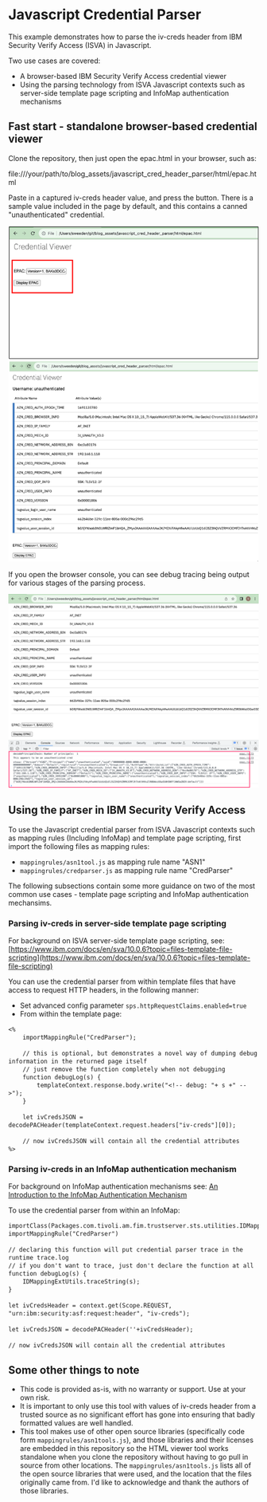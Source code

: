 # Javascript Credential Parser

This example demonstrates how to parse the iv-creds header from IBM Security Verify Access (ISVA) in Javascript.

Two use cases are covered:
 - A browser-based IBM Security Verify Access credential viewer
 - Using the parsing technology from ISVA Javascript contexts such as server-side template page scripting and InfoMap authentication mechanisms


## Fast start - standalone browser-based credential viewer

Clone the repository, then just open the epac.html in your browser, such as:

file:///your/path/to/blog_assets/javascript_cred_header_parser/html/epac.html

Paste in a captured iv-creds header value, and press the button. There is a sample value included in the page by default, and this contains a canned "unauthenticated" credential.

![EPAC HTML Viewer](readme_images/epac_html.png)

If you open the browser console, you can see debug tracing being output for various stages of the parsing process.

![EPAC HTML Debug](readme_images/epac_html_debug.png)

## Using the parser in IBM Security Verify Access

To use the Javascript credential parser from ISVA Javascript contexts such as mapping rules (Including InfoMap) and template page scripting, first import the following files as mapping rules:
  - `mappingrules/asn1tool.js` as mapping rule name "ASN1"
  - `mappingrules/credparser.js` as mapping rule name "CredParser"

The following subsections contain some more guidance on two of the most common use cases - template page scripting and InfoMap authentication mechansims.

### Parsing iv-creds in server-side template page scripting

For background on ISVA server-side template page scripting, see: [https://www.ibm.com/docs/en/sva/10.0.6?topic=files-template-file-scripting](https://www.ibm.com/docs/en/sva/10.0.6?topic=files-template-file-scripting)

You can use the credential parser from within template files that have access to request HTTP headers, in the following manner:

  - Set advanced config parameter `sps.httpRequestClaims.enabled=true`
  - From within the template page:
```
<%
    importMappingRule("CredParser");
    
    // this is optional, but demonstrates a novel way of dumping debug information in the returned page itself
    // just remove the function completely when not debugging
    function debugLog(s) {
    	templateContext.response.body.write("<!-- debug: "+ s +" -->");
    }

    let ivCredsJSON = decodePACHeader(templateContext.request.headers["iv-creds"][0]);

    // now ivCredsJSON will contain all the credential attributes
%>
```

### Parsing iv-creds in an InfoMap authentication mechanism


For background on InfoMap authentication mechanisms see: [An Introduction to the InfoMap Authentication Mechanism](https://community.ibm.com/community/user/security/blogs/shane-weeden1/2016/11/29/an-introduction-to-the-infomap-authentication-mech)

To use the credential parser from within an InfoMap:
```
importClass(Packages.com.tivoli.am.fim.trustserver.sts.utilities.IDMappingExtUtils);
importMappingRule("CredParser")

// declaring this function will put credential parser trace in the runtime trace.log
// if you don't want to trace, just don't declare the function at all
function debugLog(s) {
	IDMappingExtUtils.traceString(s);
}

let ivCredsHeader = context.get(Scope.REQUEST, "urn:ibm:security:asf:request:header", "iv-creds");

let ivCredsJSON = decodePACHeader(''+ivCredsHeader);

// now ivCredsJSON will contain all the credential attributes
```


## Some other things to note

* This code is provided as-is, with no warranty or support. Use at your own risk.
* It is important to only use this tool with values of iv-creds header from a trusted source as no significant effort has gone into ensuring that badly formatted values are well handled.
* This tool makes use of other open source libraries (specifically code form `mappingrules/asn1tools.js`), and those libraries and their licenses are embedded in this repository so the HTML viewer tool works standalone when you clone the repository without having to go pull in source from other locations. The `mappingrules/asn1tools.js` lists all of the open source libraries that were used, and the location that the files originally came from. I'd like to acknowledge and thank the authors of those libraries.





